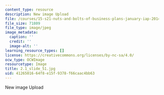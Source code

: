 ```yaml
---
content_type: resource
description: New image Upload
file: /courses/15-s21-nuts-and-bolts-of-business-plans-january-iap-2014/4126501664f8e15f9378f66caac4bb63_2.1_slide_51.jpg
file_size: 71809
file_type: image/jpeg
image_metadata:
  caption: ''
  credit: ''
  image-alt: ''
learning_resource_types: []
license: https://creativecommons.org/licenses/by-nc-sa/4.0/
ocw_type: OCWImage
resourcetype: Image
title: 2.1_slide_51.jpg
uid: 41265016-64f8-e15f-9378-f66caac4bb63
---
```

New image Upload